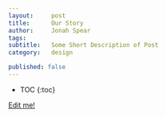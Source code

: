 ```yaml
---
layout:     post
title:      Our Story
author:     Jonah Spear
tags: 		
subtitle:  	Some Short Description of Post
category:   design

published: false
---
```

<!-- Start Writing Below in Markdown -->

<!-- Table of Contents -->

* TOC
{:toc}


[Edit me!](https://github.com/HALtheWise/eye-robot-website/tree/master/_posts)




<!-- [Link to Google](https://www.google.com) -->
<!-- ![Image embed]({{ site.baseurl }}/img/Logo_Fairy_Tail_right.png) -->
